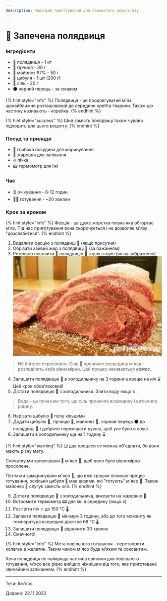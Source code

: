 ```yaml
---
description: Повільне приготування для соковитого результату
---
```


# 🍖 Запечена полядвиця

### Інгредієнти

* 🥩 полядвиця - 1 кг
* 🧴 гірчиця - 30 г
* 🍶 майонез 67% - 50 г
* 🧅 цибуля - 1 шт (200 г)
* :salt: сіль - 20 г
* ⚫ чорний перець - за смаком

{% hint style="info" %}
Полядвиця - це продовгуватий м'яз щонайближче розташований до середини хребта тварини. Також цю частину називають - корейка.&#x20;
{% endhint %}

{% hint style="success" %}
Шия замість полядвиці також чудово підходить для цього рецепту.
{% endhint %}

### Посуд та прилади

* 🍲 глибока посудина для маринування
* 🔲 жаровня для запікання
* 🔥 пічка
* 📟 термометр для їжі

### Час

* ⏳ очікування - 6-12 годин
* 👨‍🍳 готування - \~20 хвилин

### Крок за кроком

{% hint style="info" %}
Фасція - це дуже жорстка плівка яка обгортає м'яз. Під час приготування вона скорочується і не дозволяє м'язу "розслабитися".
{% endhint %}

1. Видалити фасцію з полядвиці 🥩 (якщо присутня)
2. Обрізати зайвий жир з полядвиці 🥩 (за бажанням)
3. Ретельно посолити :salt: полядвицю 🥩 з усіх сторін (як на зображенні)\
   ![](<../../.gitbook/assets/image (4).png>)

> Не бійтеся пересолити. Сіль :salt: проникне всередину м'яса і розподілить себе рівномірно. Цей процес називається _**осмос.**_

4. Залишити полядвицю 🥩 в холодильнику на 3 години а краще на ніч :hourglass:\
   Цей крок обов'язковий!
5. Дістати полядвицю 🥩 з холодильника. Злити воду якщо є

> Вода - це показник того, що сіль проникла всередину і витіснила рідину.

6. Нарізати цибулю :onion: полу кільцями
7. Додати цибулю :onion:, гірчицю 🧴, майонез 🍶, чорний перець ⚫ до полядвиці  🥩 і добряче перемішати рукою, щоб усе було в соусі
8. Залишити в холодильнику ще на 1 годину :hourglass:

{% hint style="warning" %}
Ці два процеси не можна об'єднати, бо вони мають різну мету.

Спочатку ми засолювали :salt: м'ясо 🥩, щоб воно було рівномірно просолене.

Потім ми замаринували м'ясо 🥩, що вже трошки починає процес готування, оскільки цибуля :onion: має ензими, які "готують" м'ясо 🥩. Також майонез 🍶 слугує замість олії.
{% endhint %}

9. Дістати полядвицю 🥩 з холодильника, викласти на жаровню 🔲
10. Встромити термометр 📟 для їжі в середину (якщо є)
11. Розігріти піч 🔥 до 150 °C :thermometer:
12. Запікати полядвицю 🥩 мінімум 3 години, або до того моменту як температура всередині досягне 68 °C :thermometer:
13. Залишити полядвицю 🥩 відпочити 30 хвилин
14. Смачного!

{% hint style="info" %}
Мета повільного готування - перетворити колаген в желатин. Таким чином м'ясо буде м'яким та соковитим.

Хоча полядвиця не найкраща частина свинини для повільного готування, м'ясо все рівно вийшло ніжнішим від того, яке приготоване звичайним запіканням.
{% endhint %}

***

Теги: #м'ясо

Додано: 22.11.2023
